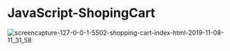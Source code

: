 # JavaScript-ShopingCart

![screencapture-127-0-0-1-5502-shopping-cart-index-html-2019-11-08-11_31_58](https://user-images.githubusercontent.com/42955212/68461687-d9393900-021b-11ea-8985-a384e796e180.png)
